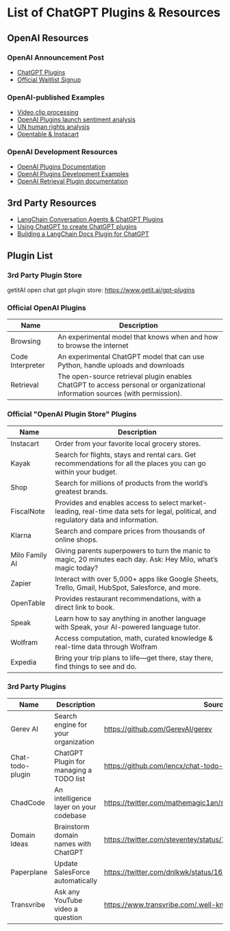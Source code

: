 # List of ChatGPT Plugins & Resources

## OpenAI Resources

### OpenAI Announcement Post
- [ChatGPT Plugins](https://openai.com/blog/chatgpt-plugins)
- [Official Waitlist Signup](https://t.co/Tm3772myTt)

### OpenAI-published Examples
- [Video clip processing](https://twitter.com/gdb/status/1638971232443076609)
- [OpenAI Plugins launch sentiment analysis](https://twitter.com/gdb/status/1638986918947082241)
- [UN human rights analysis](https://cdn.openai.com/chat-plugins/retrieval-gh-repo-readme/Retrieval-Final.mp4)
- [Opentable & Instacart](https://twitter.com/gdb/status/1638949234681712643)

### OpenAI Development Resources
- [OpenAI Plugins Documentation](https://platform.openai.com/docs/plugins/introduction)
- [OpenAI Plugins Development Examples](https://platform.openai.com/docs/plugins/examples)
- [OpenAI Retrieval Plugin documentation](https://t.co/pX6z2QAGwE)

## 3rd Party Resources
- [LangChain Conversation Agents & ChatGPT Plugins](https://twitter.com/hwchase17/status/1639351690251100160)
- [Using ChatGPT to create ChatGPT plugins](https://twitter.com/clusteredbytes/status/1638996669244252162)
- [Building a LangChain Docs Plugin for ChatGPT](https://github.com/pinecone-io/examples/blob/master/generation/chatgpt/plugins/langchain-docs-plugin.ipynb)

## Plugin List

### 3rd Party Plugin Store

getitAI open chat gpt plugin store: https://www.getit.ai/gpt-plugins 

### Official OpenAI Plugins

|Name   |Description |
|---|---|
|Browsing   |An experimental model that knows when and how to browse the internet |
|Code Interpreter   |An experimental ChatGPT model that can use Python, handle uploads and downloads|
|Retrieval   |The open-source retrieval plugin enables ChatGPT to access personal or organizational information sources (with permission).| 

### Official "OpenAI Plugin Store" Plugins

|Name   |Description |
|---|---|
|Instacart   |Order from your favorite local grocery stores.|
|Kayak   |Search for flights, stays and rental cars. Get recommendations for all the places you can go within your budget.|
|Shop   |Search for millions of products from the world’s greatest brands.|
|FiscalNote   |Provides and enables access to select market-leading, real-time data sets for legal, political, and regulatory data and information.|
|Klarna   |Search and compare prices from thousands of online shops.|
|Milo Family AI   |Giving parents superpowers to turn the manic to magic, 20 minutes each day. Ask: Hey Milo, what’s magic today?|
|Zapier   |Interact with over 5,000+ apps like Google Sheets, Trello, Gmail, HubSpot, Salesforce, and more.|
|OpenTable   |Provides restaurant recommendations, with a direct link to book.|
|Speak   |Learn how to say anything in another language with Speak, your AI-powered language tutor.|
|Wolfram   |Access computation, math, curated knowledge & real-time data through Wolfram|Alpha and Wolfram Language.|
|Expedia   |Bring your trip plans to life—get there, stay there, find things to see and do.|

### 3rd Party Plugins

|Name   |Description |Source|
|---|---|---|
|Gerev AI   |Search engine for your organization   |https://github.com/GerevAI/gerev|
|Chat-todo-plugin  |ChatGPT Plugin for managing a TODO list |https://github.com/lencx/chat-todo-plugin|
|ChadCode |An intelligence layer on your codebase |https://twitter.com/mathemagic1an/status/1639779842769014784|
|Domain Ideas |Brainstorm domain names with ChatGPT | https://twitter.com/steventey/status/1640378476950855680|
|Paperplane |Update SalesForce automatically |https://twitter.com/dnlkwk/status/1640932332638179329|
|Transvribe |Ask any YouTube video a question |https://www.transvribe.com/.well-known/ai-plugin.json|

